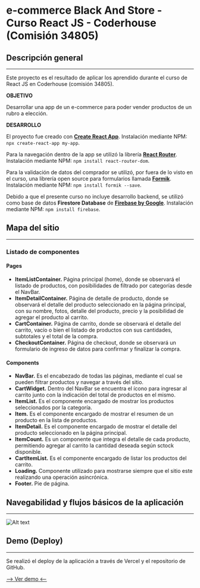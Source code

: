# e-commerce Black And Store - Curso React JS - Coderhouse (Comisión 34805)

## Descripción general

---

Este proyecto es el resultado de aplicar los aprendido durante el curso de React JS en Coderhouse (comisión 34805).

**OBJETIVO**

Desarrollar una app de un e-commerce para poder vender productos de un rubro a elección.

**DESARROLLO**

El proyecto fue creado con **[Create React App](https://create-react-app.dev/)**. Instalación mediante NPM: `npx create-react-app my-app`.

Para la navegación dentro de la app se utilizó la librería **[React Router](https://reactrouter.com/en/main)**. Instalación mediante NPM: `npm install react-router-dom`.

Para la validación de datos del comprador se utilizó, por fuera de lo visto en el curso, una librería open source para formularios llamada **[Formik](https://formik.org/)**. Instalación mediante NPM: `npm install formik --save`.

Debido a que el presente curso no incluye desarrollo backend, se utilizó como base de datos **Firestore Database** de **[Firebase by Google](https://firebase.google.com/)**. Instalación mediante NPM: `npm install firebase`.

## Mapa del sitio

---

### Listado de componentes

#### Pages

- **ItemListContainer.** Página principal (home), donde se observará el listado de productos, con posibilidades de filtrado por categorías desde el NavBar.
- **ItemDetailContainer.** Página de detalle de producto, donde se observará el detalle del producto seleccionado en la página principal, con su nombre, fotos, detalle del producto, precio y la posibilidad de agregar el producto al carrito.
- **CartContainer.** Página de carrito, donde se observará el detalle del carrito, vacío o bien el listado de productos con sus cantidades, subtotales y el total de la compra.
- **CheckoutContainer.** Página de checkout, donde se observará un formulario de ingreso de datos para confirmar y finalizar la compra.

#### Components

- **NavBar.** Es el encabezado de todas las páginas, mediante el cual se pueden filtrar productos y navegar a través del sitio.
- **CartWidget.** Dentro del NavBar se encuentra el ícono para ingresar al carrito junto con la indicación del total de productos en el mismo.
- **ItemList.** Es el componente encargado de mostrar los productos seleccionados por la categoría.
- **Item.** Es el componente encargado de mostrar el resumen de un producto en la lista de productos.
- **ItemDetail.** Es el componente encargado de mostrar el detalle del producto seleccionado en la página principal.
- **ItemCount.** Es un componente que integra el detalle de cada producto, permitiendo agregar al carrito la cantidad deseada según sctock disponible.
- **CartItemList.** Es el componente encargado de listar los productos del carrito.
- **Loading.** Componente utilizado para mostrarse siempre que el sitio este realizando una operación asincrónica.
- **Footer.** Pie de página.

## Navegabilidad y flujos básicos de la aplicación

---

![Alt text](https://github.com/ignacioFernandezJeansalle/CoderReactJSBlackandstore/blob/main/blackandstore.gif)

## Demo (Deploy)

---

Se realizó el deploy de la aplicación a través de Vercel y el repositorio de GitHub.

[--> Ver demo <--](https://coder-react-js-blackandstore.vercel.app/)

